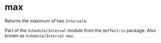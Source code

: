 # max

Returns the maximum of two `Interval`s.

Part of the `Schedule/Interval` module from the `@effect/io` package. Also known as `Schedule/Interval.max`.
